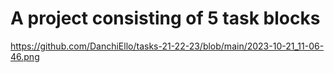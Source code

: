 # A project consisting of 5 task blocks
https://github.com/DanchiEllo/tasks-21-22-23/blob/main/2023-10-21_11-06-46.png
